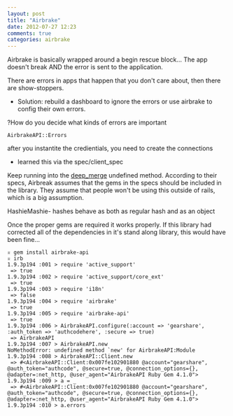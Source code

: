 ```yaml
---
layout: post
title: "Airbrake"
date: 2012-07-27 12:23
comments: true
categories: airbrake 
---
```


Airbrake is basically wrapped around a begin rescue block...
The app doesn't break AND the error is sent to the application.

There are errors in apps that happen that you don't care about, then there are show-stoppers.
- Solution: rebuild a dashboard to ignore the errors or use airbrake to config their own errors.

?How do you decide what kinds of errors are important 
```
AirbrakeAPI::Errors
```

after you instantite the credientials, you need to create the connections
- learned this via the spec/client_spec

Keep running into the [deep_merge](http://www.dzone.com/snippets/hashdeepmerge) undefined method. According to their specs, Airbreak assumes that the gems in the specs should be included in the library. They assume that people won't be using this outside of rails, which is a big assumption.

HashieMashie- hashes behave as both as regular hash and as an object

Once the proper gems are required it works properly.
If this library had corrected all of the dependencies in it's stand along library, this would have been fine...

```
♕ gem install airbrake-api
♕ irb
1.9.3p194 :001 > require 'active_support'
 => true 
1.9.3p194 :002 > require 'active_support/core_ext'
 => true 
1.9.3p194 :003 > require 'i18n'
 => false 
1.9.3p194 :004 > require 'airbrake'
 => true 
1.9.3p194 :005 > require 'airbrake-api'
 => true 
1.9.3p194 :006 > AirbrakeAPI.configure(:account => 'gearshare', :auth_token => 'authcodehere', :secure => true)
 => AirbrakeAPI 
1.9.3p194 :007 > AirbrakeAPI.new
NoMethodError: undefined method `new' for AirbrakeAPI:Module
1.9.3p194 :008 > AirbrakeAPI::Client.new
 => #<AirbrakeAPI::Client:0x007fe102901880 @account="gearshare", @auth_token="authcode", @secure=true, @connection_options={}, @adapter=:net_http, @user_agent="AirbrakeAPI Ruby Gem 4.1.0"> 
1.9.3p194 :009 > a = _
 => #<AirbrakeAPI::Client:0x007fe102901880 @account="gearshare", @auth_token="authcode", @secure=true, @connection_options={}, @adapter=:net_http, @user_agent="AirbrakeAPI Ruby Gem 4.1.0"> 
1.9.3p194 :010 > a.errors
```